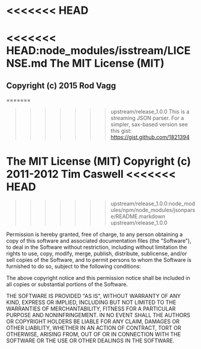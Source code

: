<<<<<<< HEAD
=======
<<<<<<< HEAD:node_modules/isstream/LICENSE.md
The MIT License (MIT)
=====================

Copyright (c) 2015 Rod Vagg
---------------------------
=======
>>>>>>> upstream/release_1.0.0
This is a streaming JSON parser.  For a simpler, sax-based version see this gist: https://gist.github.com/1821394

The MIT License (MIT)
Copyright (c) 2011-2012 Tim Caswell
<<<<<<< HEAD
=======
>>>>>>> upstream/release_1.0.0:node_modules/npm/node_modules/jsonparse/README.markdown
>>>>>>> upstream/release_1.0.0

Permission is hereby granted, free of charge, to any person obtaining a copy of this software and associated documentation files (the "Software"), to deal in the Software without restriction, including without limitation the rights to use, copy, modify, merge, publish, distribute, sublicense, and/or sell copies of the Software, and to permit persons to whom the Software is furnished to do so, subject to the following conditions:

The above copyright notice and this permission notice shall be included in all copies or substantial portions of the Software.

THE SOFTWARE IS PROVIDED "AS IS", WITHOUT WARRANTY OF ANY KIND, EXPRESS OR IMPLIED, INCLUDING BUT NOT LIMITED TO THE WARRANTIES OF MERCHANTABILITY, FITNESS FOR A PARTICULAR PURPOSE AND NONINFRINGEMENT. IN NO EVENT SHALL THE AUTHORS OR COPYRIGHT HOLDERS BE LIABLE FOR ANY CLAIM, DAMAGES OR OTHER LIABILITY, WHETHER IN AN ACTION OF CONTRACT, TORT OR OTHERWISE, ARISING FROM, OUT OF OR IN CONNECTION WITH THE SOFTWARE OR THE USE OR OTHER DEALINGS IN THE SOFTWARE.

